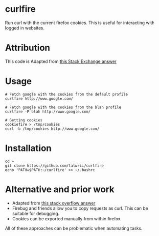 # curlfire
Run curl with the current firefox cookies. This is useful for interacting with logged in websites.

# Attribution

This code is Adapted from [this Stack Exchange answer](https://superuser.com/questions/666167/how-do-i-use-firefox-cookies-with-wget)
# Usage

```
# Fetch google with the cookies from the default profile
curlfire http://www.google.com/

# Fetch google with the cookies from the blah profile
curlfire -P blah http://www.google.com/

# Getting cookies
cookiefire > /tmp/cookies
curl -b /tmp/cookies http://www.google.com/
```

# Installation
```
cd ~
git clone https://github.com/talwrii/curlfire
echo 'PATH=$PATH:~/curlfire' >> ~/.bashrc
```

# Alternative and prior work

* Adapted from [this stack overflow answer](https://superuser.com/questions/666167/how-do-i-use-firefox-cookies-with-wget)
* Firebug and friends allow you to copy requests as curl. This can be suitable for debugging.
* Cookies can be exported manually from within firefox

All of these approaches can be problematic when automating tasks.

